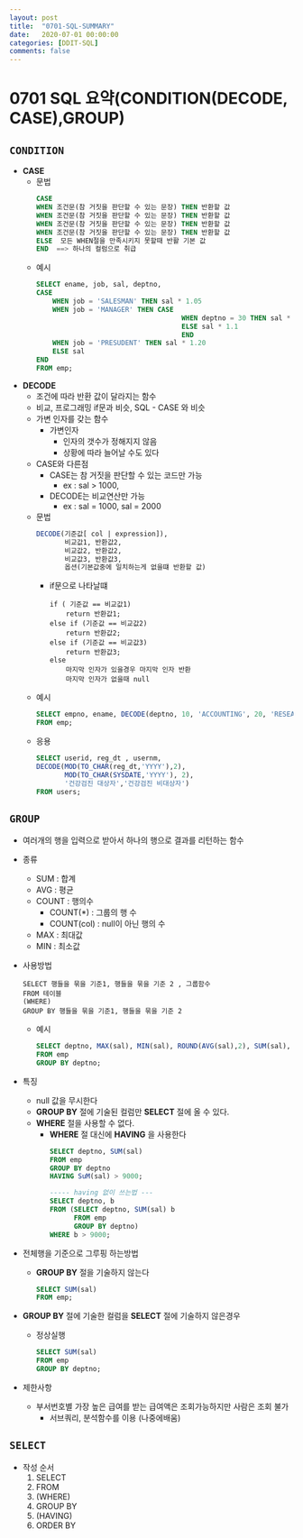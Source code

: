 ```yaml
---
layout: post
title:  "0701-SQL-SUMMARY"
date:   2020-07-01 00:00:00
categories: [DDIT-SQL]
comments: false
---
```


# 0701 SQL 요약(CONDITION(DECODE, CASE),GROUP)

## `CONDITION`
- __CASE__
    - 문법
        ```sql
        CASE
        WHEN 조건문(참 거짓을 판단할 수 있는 문장) THEN 반환할 값
        WHEN 조건문(참 거짓을 판단할 수 있는 문장) THEN 반환할 값
        WHEN 조건문(참 거짓을 판단할 수 있는 문장) THEN 반환할 값
        WHEN 조건문(참 거짓을 판단할 수 있는 문장) THEN 반환할 값
        ELSE  모든 WHEN절을 만족시키지 못할때 반활 기본 값
        END  ==> 하나의 컬럼으로 취급
        ```
    - 예시
        ```sql
        SELECT ename, job, sal, deptno,
        CASE
            WHEN job = 'SALESMAN' THEN sal * 1.05
            WHEN job = 'MANAGER' THEN CASE
                                            WHEN deptno = 30 THEN sal * 1.5
                                            ELSE sal * 1.1
                                            END
            WHEN job = 'PRESUDENT' THEN sal * 1.20
            ELSE sal
        END
        FROM emp;
        ```
- __DECODE__
    - 조건에 따라 반환 값이 달라지는 함수
    - 비교, 프로그래밍 if문과 비슷, SQL - CASE 와 비슷
    - 가변 인자를 갖는 함수
        - 가변인자
            - 인자의 갯수가 정해지지 않음
            - 상황에 따라 늘어날 수도 있다
    - CASE와 다른점
        - CASE는 참 거짓을 판단할 수 있는 코드만 가능
            - ex : sal > 1000, 
        - DECODE는 비교연산만 가능
            - ex : sal = 1000, sal = 2000
    - 문법
        ```sql
        DECODE(기준값[ col | expression]),
               비교값1, 반환값2,
               비교값2, 반환값2,
               비교값3, 반환값3,
               옵션(기본값중에 일치하는게 없을떄 반환할 값)
        ```
        - if문으로 나타날떄
            ```
            if ( 기준값 == 비교값1)
                return 반환값1;
            else if (기준값 == 비교값2)
                return 반환값2;
            else if (기준값 == 비교값3)
                return 반환값3;
            else
                마지막 인자가 있을경우 마지막 인자 반환
                마지막 인자가 없을때 null
            ```
    - 예시
        ```sql
        SELECT empno, ename, DECODE(deptno, 10, 'ACCOUNTING', 20, 'RESEARCB', 30, 'SALES', 40, 'OPERATLONS', 'DDIT')
        FROM emp;
        ```
    - 응용
        ```sql
        SELECT userid, reg_dt , usernm,
        DECODE(MOD(TO_CHAR(reg_dt,'YYYY'),2),
               MOD(TO_CHAR(SYSDATE,'YYYY'), 2), 
               '건강검진 대상자','건강검진 비대상자') 
        FROM users;
        ```

## `GROUP`
- 여러개의 행을 입력으로 받아서 하나의 행으로 결과를 리턴하는 함수
- 종류
    - SUM : 합계
    - AVG : 평균
    - COUNT : 행의수
        - COUNT(*) : 그룹의 행 수
        - COUNT(col) : null이 아닌 행의 수
    - MAX : 최대값
    - MIN : 최소값
    
- 사용방법
    ```
    SELECT 행들을 묶을 기준1, 행들을 묶을 기준 2 , 그룹함수
    FROM 테이블
    (WHERE)
    GROUP BY 행들을 묶을 기준1, 행들을 묶을 기준 2
    ``` 
    - 예시
        ```sql
        SELECT deptno, MAX(sal), MIN(sal), ROUND(AVG(sal),2), SUM(sal), COUNT(sal),COUNT(*),COUNT(comm)
        FROM emp
        GROUP BY deptno;
        ```   
- 특징
    - null 값을 무시한다
    - __GROUP BY__ 절에 기술된 컬럼만 __SELECT__ 절에 올 수 있다.
    - __WHERE__ 절을 사용할 수 없다.
        - __WHERE__ 절 대신에 __HAVING__ 을 사용한다
            ```sql
            SELECT deptno, SUM(sal)
            FROM emp
            GROUP BY deptno
            HAVING SuM(sal) > 9000;
          
            ----- having 없이 쓰는법 ---
            SELECT deptno, b
            FROM (SELECT deptno, SUM(sal) b
                  FROM emp
                  GROUP BY deptno) 
            WHERE b > 9000;
            ```
- 전체행을 기준으로 그루핑 하는방법
    - __GROUP BY__ 절을 기술하지 않는다 
        ```sql
        SELECT SUM(sal)
        FROM emp;
        ```
- __GROUP BY__ 절에 기술한 컬럼을 __SELECT__ 절에 기술하지 않은경우
    - 정상실행
        ```sql
        SELECT SUM(sal)
        FROM emp
        GROUP BY deptno;
        ```
 - 제한사항 
    - 부서번호별 가장 높은 급여를 받는 급여액은 조회가능하지만 사람은 조회 불가
        - 서브쿼리, 분석함수를 이용 (나중에배움)  

## `SELECT` 
- 작성 순서
    1. SELECT
    2. FROM
    3. (WHERE)
    4. GROUP BY
    5. (HAVING) 
    6. ORDER BY

